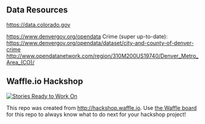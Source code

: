 ## Data Resources

https://data.colorado.gov
  
https://www.denvergov.org/opendata
  Crime (super up-to-date): https://www.denvergov.org/opendata/dataset/city-and-county-of-denver-crime
http://www.opendatanetwork.com/region/310M200US19740/Denver_Metro_Area_(CO)/
  
  
## Waffle.io Hackshop

[![Stories Ready to Work On](https://badge.waffle.io/codyssia/althousing.svg?label=ready&title=Cards%20Ready%20To%20Work%20On)](https://waffle.io/codyssia/althousing)

This repo was created from http://hackshop.waffle.io. Use [the Waffle board](https://waffle.io/codyssia/althousing) for this repo to always know what to do next for your hackshop project!
